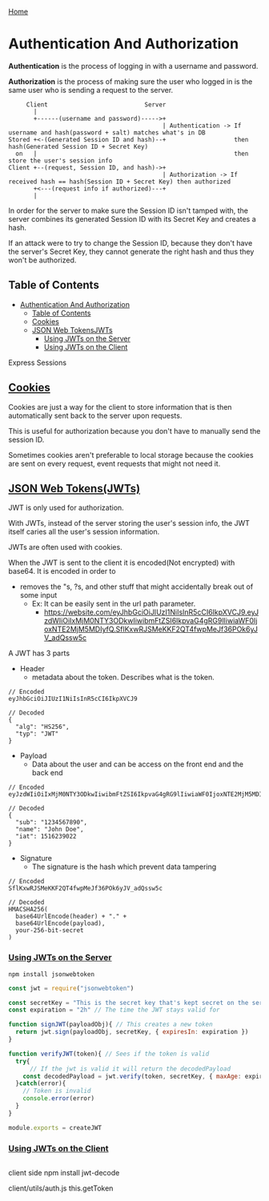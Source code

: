 <!--
 * This file is part of RS Cheat Sheets.
 *
 * RS Cheat Sheets is free software: you can redistribute it and/or modify
 * it under the terms of the GNU General Public License as published by
 * the Free Software Foundation, either version 3 of the License, or
 * (at your option) any later version.
 *
 * RS Cheat Sheets is distributed in the hope that it will be useful,
 * but WITHOUT ANY WARRANTY; without even the implied warranty of
 * MERCHANTABILITY or FITNESS FOR A PARTICULAR PURPOSE.  See the
 * GNU General Public License for more details.
 *
 * You should have received a copy of the GNU General Public License
 * along with RS Cheat Sheets. If not, see <https://www.gnu.org/licenses/>.
 */
-->

[Home](./README.md)

# Authentication And Authorization
**Authentication** is the process of logging in with a username and password.

**Authorization** is the process of making sure the user who logged in is the same user who is sending a request to the server.

```
     Client                           Server
       |
       +------(username and password)----->+
                                           | Authentication -> If username and hash(password + salt) matches what's in DB
Stored +<-(Generated Session ID and hash)--+                   then hash(Generated Session ID + Secret Key)
  on   |                                                       then store the user's session info
Client +--(request, Session ID, and hash)->+
                                           | Authorization -> If received hash == hash(Session ID + Secret Key) then authorized
       +<---(request info if authorized)---+
       |

```

In order for the server to make sure the Session ID isn't tamped with, the server combines its generated Session ID with its Secret Key and creates a hash.

If an attack were to try to change the Session ID, because they don't have the server's Secret Key, they cannot generate the right hash and thus they won't be authorized.

## Table of Contents
<!-- TOC -->

- [Authentication And Authorization](#authentication-and-authorization)
	- [Table of Contents](#table-of-contents)
	- [Cookies](#cookies)
	- [JSON Web TokensJWTs](#json-web-tokensjwts)
		- [Using JWTs on the Server](#using-jwts-on-the-server)
		- [Using JWTs on the Client](#using-jwts-on-the-client)

<!-- /TOC -->

Express Sessions

## [Cookies](#table-of-contents)
Cookies are just a way for the client to store information that is then automatically sent back to the server upon requests.

This is useful for authorization because you don't have to manually send the session ID.

Sometimes cookies aren't preferable to local storage because the cookies are sent on every request, event requests that might not need it.

## [JSON Web Tokens(JWTs)](#table-of-contents)
JWT is only used for authorization.

With JWTs, instead of the server storing the user's session info, the JWT itself caries all the user's session information.

JWTs are often used with cookies.

When the JWT is sent to the client it is encoded(Not encrypted) with base64. It is encoded in order to
- removes the "s, ?s, and other stuff that might accidentally break out of some input
  - Ex: It can be easily sent in the url path parameter.
    - https://website.com/eyJhbGciOiJIUzI1NiIsInR5cCI6IkpXVCJ9.eyJzdWIiOiIxMjM0NTY3ODkwIiwibmFtZSI6IkpvaG4gRG9lIiwiaWF0IjoxNTE2MjM5MDIyfQ.SflKxwRJSMeKKF2QT4fwpMeJf36POk6yJV_adQssw5c

A JWT has 3 parts
- Header
  - metadata about the token. Describes what is the token.
```
// Encoded
eyJhbGciOiJIUzI1NiIsInR5cCI6IkpXVCJ9

// Decoded
{
  "alg": "HS256",
  "typ": "JWT"
}
```

- Payload
  - Data about the user and can be access on the front end and the back end
```
// Encoded
eyJzdWIiOiIxMjM0NTY3ODkwIiwibmFtZSI6IkpvaG4gRG9lIiwiaWF0IjoxNTE2MjM5MDIyfQ

// Decoded
{
  "sub": "1234567890",
  "name": "John Doe",
  "iat": 1516239022
}
```

- Signature
  - The signature is the hash which prevent data tampering
```
// Encoded
SflKxwRJSMeKKF2QT4fwpMeJf36POk6yJV_adQssw5c

// Decoded
HMACSHA256(
  base64UrlEncode(header) + "." +
  base64UrlEncode(payload),
  your-256-bit-secret
)
```

### [Using JWTs on the Server](#table-of-contents)
`npm install jsonwebtoken`

```javascript
const jwt = require("jsonwebtoken")

const secretKey = "This is the secret key that's kept secret on the server." // Make environment variable
const expiration = "2h" // The time the JWT stays valid for

function signJWT(payloadObj){ // This creates a new token
  return jwt.sign(payloadObj, secretKey, { expiresIn: expiration })
}

function verifyJWT(token){ // Sees if the token is valid
  try{
      // If the jwt is valid it will return the decodedPayload
    const decodedPayload = jwt.verify(token, secretKey, { maxAge: expiration /*Sees if the JWT has expired*/})
  }catch(error){
    // Token is invalid
    console.error(error)
  }
}

module.exports = createJWT
```

### [Using JWTs on the Client](#table-of-contents)

```javascript

```

client side
npm install jwt-decode

client/utils/auth.js
this.getToken
